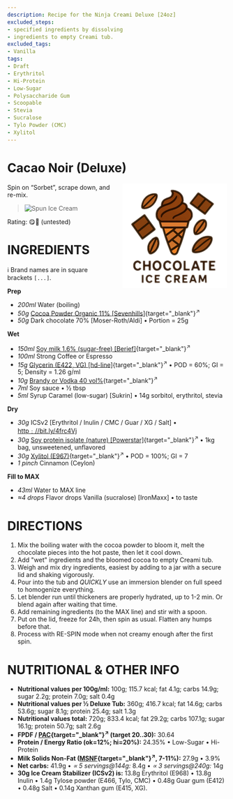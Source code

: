 ```yaml
---
description: Recipe for the Ninja Creami Deluxe [24oz]
excluded_steps:
- specified ingredients by dissolving
- ingredients to empty Creami tub.
excluded_tags:
- Vanilla
tags:
- Draft
- Erythritol
- Hi-Protein
- Low-Sugar
- Polysaccharide Gum
- Scoopable
- Stevia
- Sucralose
- Tylo Powder (CMC)
- Xylitol
---
```

# Cacao Noir (Deluxe)
<img style="float: right; margin-left: 1.5em;" width=240 alt="Logo" src="https://raw.githubusercontent.com/jhermann/ice-creamery/refs/heads/main/assets/chocolate-ice-cream-logo.png" />

Spin on “Sorbet”, scrape down, and re-mix.

> <img width=360 alt="Spun Ice Cream" src="" class="zoomable" />

Rating: 😋🍫 (untested)

# INGREDIENTS

ℹ️ Brand names are in square brackets `[...]`.

**Prep**

  - _200ml_ Water (boiling)
  - _50g_ [Cocoa Powder Organic 11% \[Sevenhills\]](/ice-creamery/info/ingredients/#cocoa-powder){target="_blank"}<sup>↗</sup>
  - _50g_ Dark chocolate 70% [Moser-Roth/Aldi] • Portion = 25g

**Wet**

  - _150ml_ [Soy milk 1.6% (sugar-free) \[Berief\]](/ice-creamery/info/ingredients/#soy-milk){target="_blank"}<sup>↗</sup>
  - _100ml_ Strong Coffee or Espresso
  - _15g_ [Glycerin (E422, VG) \[hd-line\]](/ice-creamery/info/ingredients/#vegetable-glycerin-glycerol-vg-e422){target="_blank"}<sup>↗</sup> • POD = 60%; GI = 5; Density = 1.26 g/ml
  - _10g_ [Brandy or Vodka 40 vol%](/ice-creamery/info/ingredients/#alcohol-ethanol){target="_blank"}<sup>↗</sup>
  - _7ml_ Soy sauce • ½ tbsp
  - _5ml_ Syrup Caramel (low-sugar) [Sukrin] • 14g sorbitol, erythritol, stevia

**Dry**

  - _30g_ ICSv2 [Erythritol / Inulin / CMC / Guar / XG / Salt] • [http﹕//bit.ly/4frc4Vj](https://jhermann.github.io/ice-creamery/I/Ice%20Cream%20Stabilizer%20(ICS)/)
  - _30g_ [Soy protein isolate (nature) \[Powerstar\]](/ice-creamery/info/ingredients/#soy-protein-isolate){target="_blank"}<sup>↗</sup> • 1kg bag, unsweetened, unflavored
  - _30g_ [Xylitol (E967)](/ice-creamery/info/ingredients/#xylitol-e967){target="_blank"}<sup>↗</sup> • POD = 100%; GI = 7
  - _1 pinch_ Cinnamon (Ceylon)

**Fill to MAX**

  - _43ml_ Water to MAX line
  - _≈4 drops_ Flavor drops Vanilla (sucralose) [IronMaxx] • to taste

# DIRECTIONS

 1. Mix the boiling water with the cocoa powder to bloom it, melt the chocolate pieces into the hot paste, then let it cool down.
 1. Add "wet" ingredients and the bloomed cocoa to empty Creami tub.
 1. Weigh and mix dry ingredients, easiest by adding to a jar with a secure lid and shaking vigorously.
 1. Pour into the tub and *QUICKLY* use an immersion blender on full speed to homogenize everything.
 1. Let blender run until thickeners are properly hydrated, up to 1-2 min. Or blend again after waiting that time.
 1. Add remaining ingredients (to the MAX line) and stir with a spoon.
 1. Put on the lid, freeze for 24h, then spin as usual. Flatten any humps before that.
 1. Process with RE-SPIN mode when not creamy enough after the first spin.

# NUTRITIONAL & OTHER INFO
- **Nutritional values per 100g/ml:** 100g; 115.7 kcal; fat 4.1g; carbs 14.9g; sugar 2.2g; protein 7.0g; salt 0.4g
- **Nutritional values per ½ Deluxe Tub:** 360g; 416.7 kcal; fat 14.6g; carbs 53.6g; sugar 8.1g; protein 25.4g; salt 1.3g
- **Nutritional values total:** 720g; 833.4 kcal; fat 29.2g; carbs 107.1g; sugar 16.1g; protein 50.7g; salt 2.6g
- **FPDF / [PAC](/ice-creamery/info/glossary/#potere-anti-congelante-pac){target="_blank"}<sup>↗</sup> (target 20..30):** 30.64
- **Protein / Energy Ratio (ok=12%; hi=20%):** 24.35% • Low-Sugar • Hi-Protein
- **Milk Solids Non-Fat ([MSNF](/ice-creamery/info/glossary/#milk-solids-not-fat-msnf){target="_blank"}<sup>↗</sup>, 7-11%):** 27.9g • 3.9%
- **Net carbs:** 41.9g • *∝ 5 servings@144g:* 8.4g • *∝ 3 servings@240g:* 14g
- **30g Ice Cream Stabilizer (ICSv2) is:** 13.8g Erythritol (E968) • 13.8g Inulin • 1.4g Tylose powder (E466, Tylo, CMC) • 0.48g Guar gum (E412) • 0.48g Salt • 0.14g Xanthan gum (E415, XG).
